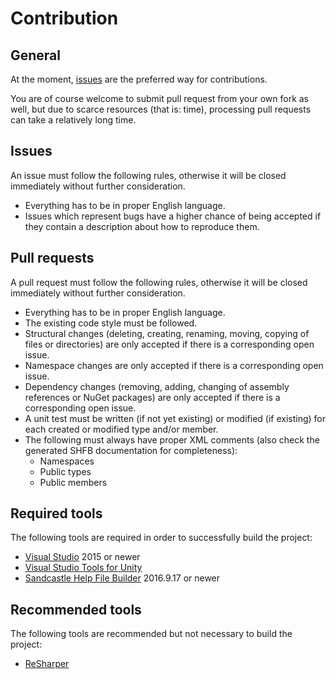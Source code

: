 # Contribution

## General

At the moment, [issues](https://github.com/RotenInformatik/RI_Framework/issues) are the preferred way for contributions.

You are of course welcome to submit pull request from your own fork as well, but due to scarce resources (that is: time), processing pull requests can take a relatively long time.

## Issues

An issue must follow the following rules, otherwise it will be closed immediately without further consideration.

 * Everything has to be in proper English language.
 * Issues which represent bugs have a higher chance of being accepted if they contain a description about how to reproduce them.

## Pull requests

A pull request must follow the following rules, otherwise it will be closed immediately without further consideration.

 * Everything has to be in proper English language.
 * The existing code style must be followed.
 * Structural changes (deleting, creating, renaming, moving, copying of files or directories) are only accepted if there is a corresponding open issue.
 * Namespace changes are only accepted if there is a corresponding open issue.
 * Dependency changes (removing, adding, changing of assembly references or NuGet packages) are only accepted if there is a corresponding open issue.
 * A unit test must be written (if not yet existing) or modified (if existing) for each created or modified type and/or member.
 * The following must always have proper XML comments (also check the generated SHFB documentation for completeness):
   * Namespaces
   * Public types
   * Public members

## Required tools

The following tools are required in order to successfully build the project:

 * [Visual Studio](https://www.visualstudio.com/) 2015 or newer
 * [Visual Studio Tools for Unity](https://docs.microsoft.com/en-us/visualstudio/cross-platform/visual-studio-tools-for-unity)
 * [Sandcastle Help File Builder](https://github.com/EWSoftware/SHFB) 2016.9.17 or newer

## Recommended tools

The following tools are recommended but not necessary to build the project:

 * [ReSharper](https://www.jetbrains.com/resharper/)

